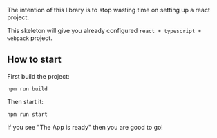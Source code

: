 The intention of this library is to stop wasting time on setting up a react project.

This skeleton will give you already configured `react + typescript + webpack` project.

## How to start

First build the project:

`npm run build`

Then start it:

`npm run start`

If you see "The App is ready" then you are good to go!
